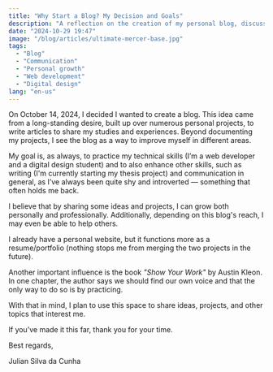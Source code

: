 ```yaml
---
title: "Why Start a Blog? My Decision and Goals"
description: "A reflection on the creation of my personal blog, discussing the importance of sharing projects and experiences to develop communication and writing skills."
date: "2024-10-29 19:47"
image: "/blog/articles/ultimate-mercer-base.jpg"
tags:
  - "Blog"
  - "Communication"
  - "Personal growth"
  - "Web development"
  - "Digital design"
lang: "en-us"
---
```


On October 14, 2024, I decided I wanted to create a blog. This idea came from a long-standing desire, built up over numerous personal projects, to write articles to share my studies and experiences. Beyond documenting my projects, I see the blog as a way to improve myself in different areas.

My goal is, as always, to practice my technical skills (I’m a web developer and a digital design student) and to also enhance other skills, such as writing (I'm currently starting my thesis project) and communication in general, as I’ve always been quite shy and introverted — something that often holds me back.

I believe that by sharing some ideas and projects, I can grow both personally and professionally. Additionally, depending on this blog's reach, I may even be able to help others.

I already have a personal website, but it functions more as a resume/portfolio (nothing stops me from merging the two projects in the future).

Another important influence is the book _"Show Your Work"_ by Austin Kleon. In one chapter, the author says we should find our own voice and that the only way to do so is by practicing.

With that in mind, I plan to use this space to share ideas, projects, and other topics that interest me.

If you’ve made it this far, thank you for your time.

Best regards,

Julian Silva da Cunha
